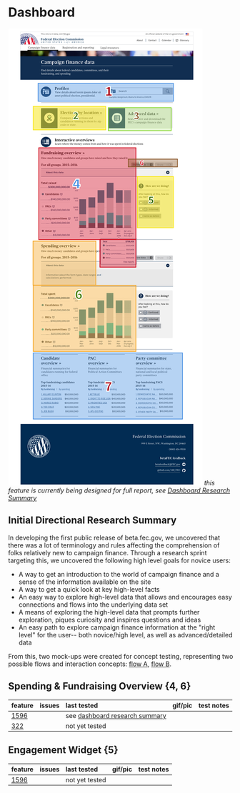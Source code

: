# Dashboard

![Image of dashaboard](assets/dashboard-key.png) _this feature is currently being designed_ _for full report, see [Dashboard Research Summary](../directional_research/dashboard_summary.md)_

## Initial Directional Research Summary

In developing the first public release of beta.fec.gov, we uncovered that there was a lot of terminology and rules affecting the comprehension of folks relatively new to campaign finance. Through a research sprint targeting this, we uncovered the following high level goals for novice users:

- A way to get an introduction to the world of campaign finance and a sense of the information available on the site
- A way to get a quick look at key high-level facts
- An easy way to explore high-level data that allows and encourages easy connections and flows into the underlying data set
- A means of exploring the high-level data that prompts further exploration, piques curiosity and inspires questions and ideas
- An easy path to explore campaign finance information at the "right level" for the user-- both novice/high level, as well as advanced/detailed data

From this, two mock-ups were created for concept testing, representing two possible flows and interaction concepts: [flow A](https://gsa.invisionapp.com/share/UP70ZUQFD#/screens), [flow B](https://gsa.invisionapp.com/share/UP70ZUQFD#/screens/152282020).

## Spending & Fundraising Overview {4, 6}

feature                                            | issues | last tested                                                                    | gif/pic | test notes
:------------------------------------------------- | :----- | :----------------------------------------------------------------------------- | :------ | :---------
[1596](https://github.com/18F/openFEC/issues/1596) |        | see [dashboard research summary](../directional_research/dashboard_summary.md) |         |
[322](https://github.com/18F/fec-style/issues/322) |        | not yet tested                                                                 |

## Engagement Widget {5}

feature                                            | issues | last tested    | gif/pic | test notes
:------------------------------------------------- | :----- | :------------- | :------ | :---------
[1596](https://github.com/18F/openFEC/issues/1596) |        | not yet tested |
